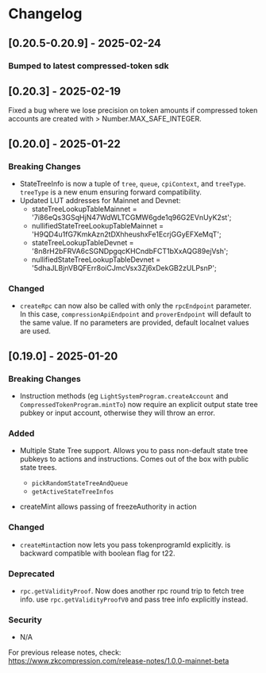 # Changelog

## [0.20.5-0.20.9] - 2025-02-24

### Bumped to latest compressed-token sdk

## [0.20.3] - 2025-02-19

Fixed a bug where we lose precision on token amounts if compressed token accounts are created with > Number.MAX_SAFE_INTEGER.

## [0.20.0] - 2025-01-22

### Breaking Changes

-   StateTreeInfo is now a tuple of `tree`, `queue`, `cpiContext`, and `treeType`. `treeType` is a new enum ensuring forward compatibility.
-   Updated LUT addresses for Mainnet and Devnet:
    -   stateTreeLookupTableMainnet = '7i86eQs3GSqHjN47WdWLTCGMW6gde1q96G2EVnUyK2st';
    -   nullifiedStateTreeLookupTableMainnet = 'H9QD4u1fG7KmkAzn2tDXhheushxFe1EcrjGGyEFXeMqT';
    -   stateTreeLookupTableDevnet = '8n8rH2bFRVA6cSGNDpgqcKHCndbFCT1bXxAQG89ejVsh';
    -   nullifiedStateTreeLookupTableDevnet = '5dhaJLBjnVBQFErr8oiCJmcVsx3Zj6xDekGB2zULPsnP';

### Changed

-   `createRpc` can now also be called with only the `rpcEndpoint` parameter. In this case, `compressionApiEndpoint` and `proverEndpoint` will default to the same value. If no parameters are provided, default localnet values are used.

## [0.19.0] - 2025-01-20

### Breaking Changes

-   Instruction methods (eg `LightSystemProgram.createAccount` and `CompressedTokenProgram.mintTo`) now require an explicit output state tree pubkey or input account, otherwise they will throw an error.

### Added

-   Multiple State Tree support. Allows you to pass non-default state tree pubkeys to actions and instructions. Comes out of the box with public state trees.

    -   `pickRandomStateTreeAndQueue`
    -   `getActiveStateTreeInfos`

-   createMint allows passing of freezeAuthority in action

### Changed

-   `createMint`action now lets you pass tokenprogramId explicitly. is backward compatible with boolean flag for t22.

### Deprecated

-   `rpc.getValidityProof`. Now does another rpc round trip to fetch tree info. use `rpc.getValidityProofV0` and pass tree info explicitly instead.

### Security

-   N/A

For previous release notes, check: https://www.zkcompression.com/release-notes/1.0.0-mainnet-beta
